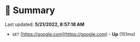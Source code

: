 # 📖 Summary
Last updated: **5/21/2022, 8:57:18 AM**

- `GET` [https://google.com](https://google.com) - **Up** (151ms)
